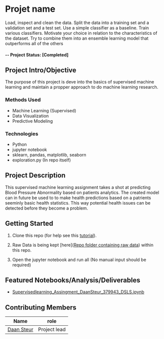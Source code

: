 
# Projet name
Load, inspect and clean the data. Split the data into a training set and a validation set and a test set. Use a simple classifier as a baseline. Train various classifiers. Motivate your choice in relation to the characteristics of the dataset. Try to combine them into an ensemble learning model that outperforms all of the others

#### -- Project Status: [Completed]

## Project Intro/Objective
The purpose of this project is deve into the basics of supervised machine learning and maintain a propper approach to do machine learning research. 

### Methods Used
* Machine Learning (Supervised)
* Data Visualization
* Predictive Modeling

### Technologies
* Python
* jupyter notebook
* sklearn, pandas, matplotlib, seaborn
* exploration.py (In repo itself)

## Project Description
This supervised machine learning assignment takes a shot at predicting Blood Pressure Abnormality based on patients analytics. The created model can in future be used to to make health predictions based on a patrients seeminly basic health statistics. This way potential health issues can be detected before they become a problem. 

## Getting Started

1. Clone this repo (for help see this [tutorial](https://help.github.com/articles/cloning-a-repository/)).
2. Raw Data is being kept [here]([Repo folder containing raw data](https://github.com/DaLuSt/DSLS-DS3-Machine-learning/blob/main/Supervised-learning/data.csv)) within this repo.
    
5. Open the jupyter notebook and run all (No manual input should be required)

## Featured Notebooks/Analysis/Deliverables
* [Supervisedlearning_Assingment_DaanSteur_379943_DSLS.ipynb](https://github.com/DaLuSt/DSLS-DS3-Machine-learning/blob/main/Supervised-learning/Supervisedlearning_Assingment_DaanSteur_379943_DSLS.ipynb)


## Contributing Members

|Name     |   role  | 
|---------|-----------------|
|[Daan Steur](https://github.com/DaLuSt])|    Project lead   |